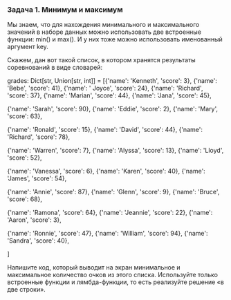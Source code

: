 ### Задача 1. Минимум и максимум

Мы знаем, что для нахождения минимального и максимального значений в наборе данных можно использовать две встроенные
функции: min() и max(). И у них тоже можно использовать именованный аргумент key.

Скажем, дан вот такой список, в котором хранятся результаты соревнований в виде словарей:

grades: Dict[str, Union[str, int]] = [{'name': 'Kenneth', 'score': 3}, {'name': 'Bebe', 'score': 41}, {'name': '
Joyce', 'score': 24}, {'name': 'Richard', 'score': 37}, {'name': 'Marian', 'score': 44}, {'name': 'Jana', 'score': 45},

{'name': 'Sarah', 'score': 90}, {'name': 'Eddie', 'score': 2}, {'name': 'Mary', 'score': 63},

{'name': 'Ronald', 'score': 15}, {'name': 'David', 'score': 44}, {'name': 'Richard', 'score': 78},

{'name': 'Warren', 'score': 7}, {'name': 'Alyssa', 'score': 13}, {'name': 'Lloyd', 'score': 52},

{'name': 'Vanessa', 'score': 6}, {'name': 'Karen', 'score': 40}, {'name': 'James', 'score': 54},

{'name': 'Annie', 'score': 87}, {'name': 'Glenn', 'score': 9}, {'name': 'Bruce', 'score': 68},

{'name': 'Ramona', 'score': 64}, {'name': 'Jeannie', 'score': 22}, {'name': 'Aaron', 'score': 3},

{'name': 'Ronnie', 'score': 47}, {'name': 'William', 'score': 94}, {'name': 'Sandra', 'score': 40},

]

Напишите код, который выводит на экран минимальное и максимальное количество очков из этого списка. Используйте только
встроенные функции и лямбда-функции, то есть реализуйте решение «в две строки».